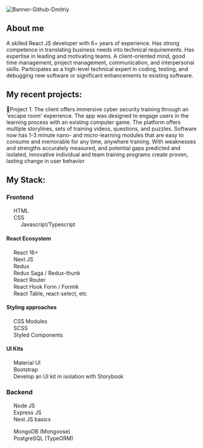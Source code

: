 ![Banner-Github-Dmitriy](https://user-images.githubusercontent.com/69015016/223673561-bf9f8f79-da43-424e-b6f3-65b4d002dfe6.jpg)

## About me
A skilled React JS developer with 6+ years of experience. Has strong competence in translating business needs into technical requirements. Has expertise in leading and motivating teams.  A client-oriented mind, good time management, project management, communication, and interpersonal skills. Participates as a high-level technical expert in coding, testing, and debugging new software or significant enhancements to existing software.

## My recent projects:<br/>
:pushpin:Project 1. 
The client offers immersive cyber security training through an 'escape room' experience. The app was designed to engage users in the learning process with an existing computer game.
The platform offers multiple storylines, sets of training videos, questions, and puzzles. Software now has 1-3 minute nano- and micro-learning modules that are easy to consume and memorable for any time, anywhere training. With weaknesses and strengths accurately measured, and potential gaps predicted and isolated, innovative individual and team training programs create proven, lasting change in user behavior<br/>

## My Stack:

### Frontend

<img height="15" width="15" src="https://cdn.simpleicons.org/html5"/> HTML <br/>
<img height="15" width="15" src="https://cdn.simpleicons.org/css3"/> CSS <br/>
<img height="15" width="15" src="https://cdn.simpleicons.org/javascript"/> <img height="15" width="15" src="https://cdn.simpleicons.org/typescript"/> Javascript/Typescript <br/>

#### React Ecosystem
<img height="15" width="15" src="https://cdn.simpleicons.org/react"/> React 16+ <br/>
<img height="15" width="15" src="https://cdn.simpleicons.org/nextdotjs"/> Next JS <br/>
<img height="15" width="15" src="https://cdn.simpleicons.org/redux"/> Redux <br/>
<img height="15" width="15" src="https://cdn.simpleicons.org/reduxsaga"/> Redux Saga / Redux-thunk <br/>
<img height="15" width="15" src="https://cdn.simpleicons.org/reactrouter"/> React Router <br/>
<img height="15" width="15" src="https://cdn.simpleicons.org/reacthookform"/> React Hook Form / Formik <br/>
<img height="15" width="15" src="https://cdn.simpleicons.org/reacttable"/> React Table, react-select, etc <br/>

#### Styling approaches
<img height="15" width="15" src="https://cdn.simpleicons.org/cssmodules"/> CSS Modules <br/>
<img height="15" width="15" src="https://cdn.simpleicons.org/sass"/> SCSS <br/>
<img height="15" width="15" src="https://cdn.simpleicons.org/styledcomponents"/> Styled Components <br/>

#### UI Kits
<img height="15" width="15" src="https://cdn.simpleicons.org/materialdesign"/> Material UI <br/>
<img height="15" width="15" src="https://cdn.simpleicons.org/bootstrap"/> Bootstrap <br/>
<img height="15" width="15" src="https://cdn.simpleicons.org/storybook"/> Develop an UI kit in isolation with Storybook <br/>


### Backend

<img height="15" width="15" src="https://cdn.simpleicons.org/nodedotjs"/> Node JS <br/>
<img height="15" width="15" src="https://cdn.simpleicons.org/express"/> Express JS <br/>
<img height="15" width="15" src="https://cdn.simpleicons.org/nestjs"/> Nest JS basics <br/>

<img height="15" width="15" src="https://cdn.simpleicons.org/mongodb"/> MongoDB (Mongoose) <br/>
<img height="15" width="15" src="https://cdn.simpleicons.org/postgresql"/> PostgreSQL (TypeORM) <br/>

<!--
**d-soldatov/d-soldatov** is a ✨ _special_ ✨ repository because its `README.md` (this file) appears on your GitHub profile.

Here are some ideas to get you started:

- 🔭 I’m currently working on ...
- 🌱 I’m currently learning ...
- 👯 I’m looking to collaborate on ...
- 🤔 I’m looking for help with ...
- 💬 Ask me about ...
- 📫 How to reach me: ...
- 😄 Pronouns: ...
- ⚡ Fun fact: ...
-->
